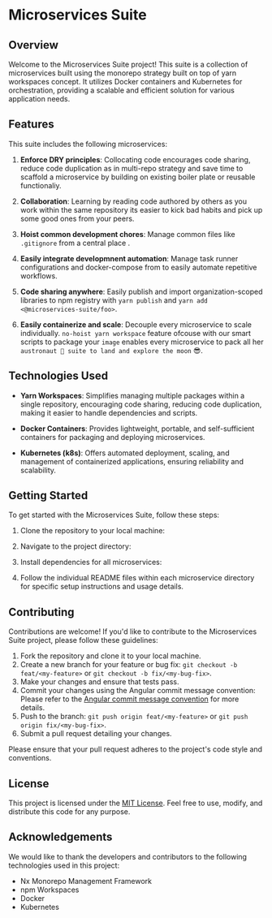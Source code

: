 # Microservices Suite

## Overview

Welcome to the Microservices Suite project! This suite is a collection of microservices built using the monorepo strategy built on top of yarn workspaces concept. It utilizes Docker containers and Kubernetes for orchestration, providing a scalable and efficient solution for various application needs.

## Features

This suite includes the following microservices:

1. **Enforce DRY principles**: Collocating code encourages code sharing, reduce code duplication as in multi-repo strategy and save time to scaffold a microservice by building on existing boiler plate or reusable functionaliy.

2. **Collaboration**: Learning by reading code authored by others as you work within the same repository its easier to kick bad habits and pick up some good ones from your peers.

3. **Hoist common development chores**: Manage common files like `.gitignore` from a central place <root-directory>. 

4. **Easily integrate developmnent automation**: Manage task runner configurations and docker-compose from <root-directory> to easily automate repetitive workflows.

5. **Code sharing anywhere**: Easily publish and import organization-scoped libraries to npm registry with `yarn publish` and `yarn add <@microservices-suite/foo>`.

6. **Easily containerize and scale**: Decouple every microservice to scale individually. `no-hoist yarn workspace` feature ofcouse with our smart scripts to package your `image` enables every microservice to pack all her `austronaut 🚀 suite to land and explore the moon` 😎.

## Technologies Used
  
- **Yarn Workspaces**: Simplifies managing multiple packages within a single repository, encouraging code sharing, reducing code duplication, making it easier to handle dependencies and scripts.

- **Docker Containers**: Provides lightweight, portable, and self-sufficient containers for packaging and deploying microservices.
  
- **Kubernetes (k8s)**: Offers automated deployment, scaling, and management of containerized applications, ensuring reliability and scalability.

## Getting Started

To get started with the Microservices Suite, follow these steps:

1. Clone the repository to your local machine:

2. Navigate to the project directory:

3. Install dependencies for all microservices:

4. Follow the individual README files within each microservice directory for specific setup instructions and usage details.

## Contributing

Contributions are welcome! If you'd like to contribute to the Microservices Suite project, please follow these guidelines:

1. Fork the repository and clone it to your local machine.
2. Create a new branch for your feature or bug fix: `git checkout -b feat/<my-feature>` or `git checkout -b fix/<my-bug-fix>`.
3. Make your changes and ensure that tests pass.
4. Commit your changes using the Angular commit message convention:
Please refer to the [Angular commit message convention](https://github.com/angular/angular/blob/master/CONTRIBUTING.md#commit) for more details.
5. Push to the branch: `git push origin feat/<my-feature>` or `git push origin fix/<my-bug-fix>`.
6. Submit a pull request detailing your changes.

Please ensure that your pull request adheres to the project's code style and conventions.

## License

This project is licensed under the [MIT License](LICENSE). Feel free to use, modify, and distribute this code for any purpose.

## Acknowledgements

We would like to thank the developers and contributors to the following technologies used in this project:

- Nx Monorepo Management Framework
- npm Workspaces
- Docker
- Kubernetes

